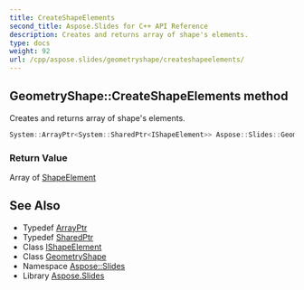 ```yaml
---
title: CreateShapeElements
second_title: Aspose.Slides for C++ API Reference
description: Creates and returns array of shape's elements.
type: docs
weight: 92
url: /cpp/aspose.slides/geometryshape/createshapeelements/
---
```

## GeometryShape::CreateShapeElements method


Creates and returns array of shape's elements.

```cpp
System::ArrayPtr<System::SharedPtr<IShapeElement>> Aspose::Slides::GeometryShape::CreateShapeElements() override
```


### Return Value

Array of [ShapeElement](../../shapeelement/)

## See Also

* Typedef [ArrayPtr](../../../system/arrayptr/)
* Typedef [SharedPtr](../../../system/sharedptr/)
* Class [IShapeElement](../../ishapeelement/)
* Class [GeometryShape](../)
* Namespace [Aspose::Slides](../../)
* Library [Aspose.Slides](../../../)
